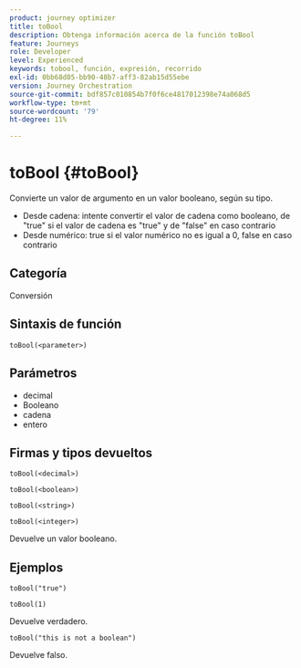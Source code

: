 ```yaml
---
product: journey optimizer
title: toBool
description: Obtenga información acerca de la función toBool
feature: Journeys
role: Developer
level: Experienced
keywords: tobool, función, expresión, recorrido
exl-id: 0bb68d05-bb90-48b7-aff3-82ab15d55ebe
version: Journey Orchestration
source-git-commit: bdf857c010854b7f0f6ce4817012398e74a068d5
workflow-type: tm+mt
source-wordcount: '79'
ht-degree: 11%

---
```


# toBool {#toBool}

Convierte un valor de argumento en un valor booleano, según su tipo.

* Desde cadena: intente convertir el valor de cadena como booleano, de &quot;true&quot; si el valor de cadena es &quot;true&quot; y de &quot;false&quot; en caso contrario
* Desde numérico: true si el valor numérico no es igual a 0, false en caso contrario

## Categoría

Conversión

## Sintaxis de función

`toBool(<parameter>)`

## Parámetros

* decimal
* Booleano
* cadena
* entero

## Firmas y tipos devueltos

`toBool(<decimal>)`

`toBool(<boolean>)`

`toBool(<string>)`

`toBool(<integer>)`

Devuelve un valor booleano.

## Ejemplos

`toBool("true")`

`toBool(1)`

Devuelve verdadero.

`toBool("this is not a boolean")`

Devuelve falso.

